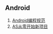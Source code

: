 ## Android
 1. [Android编程规范](http://www.jianshu.com/p/fbf9ea4b9d76#rd)
 2. [AS从零开始新项目](http://blog.zhaiyifan.cn/categories/Android-Project-From-0/)
 
 

